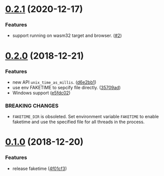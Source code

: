 # [0.2.1](https://github.com/nervosnetwork/faketime/compare/v0.2.0...v0.2.1) (2020-12-17)

### Features

- support running on wasm32 target and browser. ([#2](https://github.com/nervosnetwork/faketime/pull/2))

# [0.2.0](https://github.com/nervosnetwork/faketime/compare/v0.1.0...v0.2.0) (2018-12-21)

### Features

- new API `unix_time_as_millis`. ([d6e2bb1](https://github.com/nervosnetwork/faketime/commit/d6e2bb1))
- use env FAKETIME to sepcify file directly. ([35709ad](https://github.com/nervosnetwork/faketime/commit/35709ad))
- Windows support ([e5fdc02](https://github.com/nervosnetwork/faketime/commit/e5fdc02))

### BREAKING CHANGES

- `FAKETIME_DIR` is obsoleted. Set environment variable `FAKETIME` to enable faketime and use the specified file for all threads in the process.

# [0.1.0](https://github.com/nervosnetwork/faketime/commit/4f01cf37563460c3c5ab15698b61b9af7bd713aa) (2018-12-20)

### Features

- release faketime ([4f01cf3](https://github.com/nervosnetwork/faketime/commit/4f01cf3))
